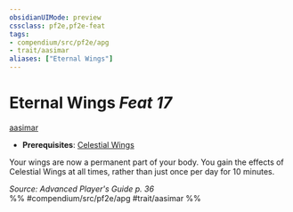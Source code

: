 ```yaml
---
obsidianUIMode: preview
cssclass: pf2e,pf2e-feat
tags:
- compendium/src/pf2e/apg
- trait/aasimar
aliases: ["Eternal Wings"]
---
```

# Eternal Wings  *Feat 17*  
[aasimar](../../rules/traits/aasimar-apg.md)  

- **Prerequisites**: [Celestial Wings](celestial-wings-apg.md)

Your wings are now a permanent part of your body. You gain the effects of Celestial Wings at all times, rather than just once per day for 10 minutes.

*Source: Advanced Player's Guide p. 36*  
%% #compendium/src/pf2e/apg #trait/aasimar %%